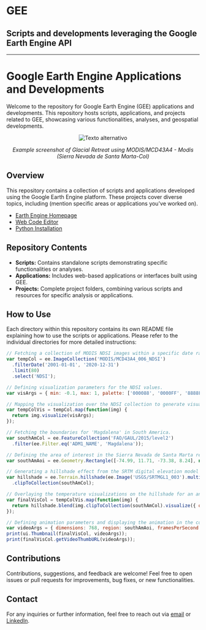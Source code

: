 # GEE
## Scripts and developments leveraging the Google Earth Engine API
___
# Google Earth Engine Applications and Developments

Welcome to the repository for Google Earth Engine (GEE) applications and developments. This repository hosts scripts, applications, and projects related to GEE, showcasing various functionalities, analyses, and geospatial developments.

<p align="center">
  <img src="Img/Vídamp.gif" alt="Texto alternativo">
</p>
<p align="center">
  <em>Example screenshot of Glacial Retreat using MODIS/MCD43A4 - Modis (Sierra Nevada de Santa Marta-Col)</em>
</p>

## Overview

This repository contains a collection of scripts and applications developed using the Google Earth Engine platform. These projects cover diverse topics, including (mention specific areas or applications you've worked on).
-   [Earth Engine Homepage](https://earthengine.google.com/)
-   [Web Code Editor](https://code.earthengine.google.com/)
-   [Python
    Installation](https://developers.google.com/earth-engine/python_install)

## Repository Contents

- **Scripts:** Contains standalone scripts demonstrating specific functionalities or analyses.
- **Applications:** Includes web-based applications or interfaces built using GEE.
- **Projects:** Complete project folders, combining various scripts and resources for specific analysis or applications.

## How to Use

Each directory within this repository contains its own README file explaining how to use the scripts or applications. Please refer to the individual directories for more detailed instructions:
```javascript
// Fetching a collection of MODIS NDSI images within a specific date range and limiting the number of images.
var tempCol = ee.ImageCollection('MODIS/MCD43A4_006_NDSI')
  .filterDate('2001-01-01', '2020-12-31')
  .limit(80)
  .select('NDSI');

// Defining visualization parameters for the NDSI values.
var visArgs = { min: -0.1, max: 1, palette: ['000088', '0000FF', '8888FF', 'FFFFFF'] };

// Mapping the visualization over the NDSI collection to generate visualizations.
var tempColVis = tempCol.map(function(img) {
  return img.visualize(visArgs);
});

// Fetching the boundaries for 'Magdalena' in South America.
var southAmCol = ee.FeatureCollection('FAO/GAUL/2015/level2')
  .filter(ee.Filter.eq('ADM1_NAME', 'Magdalena'));

// Defining the area of interest in the Sierra Nevada de Santa Marta region.
var southAmAoi = ee.Geometry.Rectangle([-74.99, 11.71, -73.38, 8.24], null, false);

// Generating a hillshade effect from the SRTM digital elevation model and clipping it to the specified boundary.
var hillshade = ee.Terrain.hillshade(ee.Image('USGS/SRTMGL1_003').multiply(100))
  .clipToCollection(southAmCol);

// Overlaying the temperature visualizations on the hillshade for an animation effect.
var finalVisCol = tempColVis.map(function(img) {
  return hillshade.blend(img.clipToCollection(southAmCol).visualize({ opacity: 0.6 }));
});

// Defining animation parameters and displaying the animation in the console.
var videoArgs = { dimensions: 768, region: southAmAoi, framesPerSecond: 3, crs: 'EPSG:3857', title: 'ID' };
print(ui.Thumbnail(finalVisCol, videoArgs));
print(finalVisCol.getVideoThumbURL(videoArgs));
```
## Contributions

Contributions, suggestions, and feedback are welcome! Feel free to open issues or pull requests for improvements, bug fixes, or new functionalities.

## Contact

For any inquiries or further information, feel free to reach out via [email](mailto:alexanderariza@gmail.com) or [LinkedIn](https://www.linkedin.com/in/alexander-ariza/).

